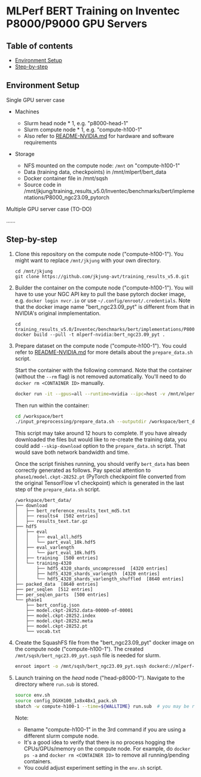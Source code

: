 # MLPerf BERT Training on Inventec P8000/P9000 GPU Servers

Table of contents
-----------------

* [Environment Setup](#setup)
* [Step-by-step](#steps)

<a name="setup"></a>
Environment Setup
------------------

Single GPU server case

* Machines

  - Slurm head node * 1, e.g. "p8000-head-1"
  - Slurm compute node * 1, e.g. "compute-h100-1"
  - Also refer to [README-NVIDIA.md](README-NVIDIA.md) for hardware and software requirements

* Storage

  - NFS mounted on the compute node: `/mnt` on "compute-h100-1"
  - Data (training data, checkpoints) in /mnt/mlperf/bert_data
  - Docker container file in /mnt/sqsh
  - Source code in /mnt/jkjung/training_results_v5.0/Inventec/benchmarks/bert/implementations/P8000_ngc23.09_pytorch

Multiple GPU server case (TO-DO)

......

<a name="steps"></a>
Step-by-step
------------

1. Clone this repository on the compute node ("compute-h100-1").  You might want to replace `/mnt/jkjung` with your own directory.

   ```shell
   cd /mnt/jkjung
   git clone https://github.com/jkjung-avt/training_results_v5.0.git
   ```

2. Builder the container on the compute node ("compute-h100-1").  You will have to use your NGC API key to pull the base pytorch docker image, e.g. `docker login nvcr.io` or use `~/.config/enroot/.credentials`.  Note that the docker image name "bert_ngc23.09_pyt" is different from that in NVIDIA's original inmplementation.

   ```shell
   cd training_results_v5.0/Inventec/benchmarks/bert/implementations/P8000_ngc23.09_pytorch/
   docker build --pull -t mlperf-nvidia:bert_ngc23.09_pyt .
   ```

3. Prepare dataset on the compute node ("compute-h100-1").  You could refer to [README-NVIDIA.md](README-NVIDIA.md) for more details about the `prepare_data.sh` script.

   Start the container with the following command.  Note that the container (without the `--rm` flag) is not removed automatically.  You'll need to do `docker rm <CONTAINER ID>` manually.

   ```bash
   docker run -it --gpus=all --runtime=nvidia --ipc=host -v /mnt/mlperf/bert_data:/workspace/bert_data mlperf-nvidia:bert_ngc23.09_pyt
   ```

   Then run within the container:

   ```bash
   cd /workspace/bert
   ./input_preprocessing/prepare_data.sh --outputdir /workspace/bert_data --packed-data
   ```

   This script may take around 12 hours to complete.  If you have already downloaded the files but would like to re-create the training data, you could add `--skip-download` option to the `prepare_data.sh` script.  That would save both network bandwidth and time.

   Once the script finishes running, you should verify `bert_data` has been correctly generated as follows.  Pay special attention to `phase1/model.ckpt-28252.pt` (PyTorch checkpoint file converted from the original TensorFlow v1 checkpoint) which is generated in the last step of the `prepare_data.sh` script.

   ```
   /workspace/bert_data/
   ├── download
   │   ├── bert_reference_results_text_md5.txt
   │   ├── results4  [502 entries]
   │   ├── results_text.tar.gz
   ├── hdf5
   │   ├── eval
   │   │   ├── eval_all.hdf5
   │   │   └── part_eval_10k.hdf5
   │   ├── eval_varlength
   │   │   └── part_eval_10k.hdf5
   │   ├── training  [500 entries]
   │   └── training-4320
   │       ├── hdf5_4320_shards_uncompressed  [4320 entries]
   │       ├── hdf5_4320_shards_varlength  [4320 entries]
   │       └── hdf5_4320_shards_varlength_shuffled  [8640 entries]
   ├── packed_data  [8640 entries]
   ├── per_seqlen  [512 entries]
   ├── per_seqlen_parts  [500 entries]
   └── phase1
       ├── bert_config.json
       ├── model.ckpt-28252.data-00000-of-00001
       ├── model.ckpt-28252.index
       ├── model.ckpt-28252.meta
       ├── model.ckpt-28252.pt
       └── vocab.txt
   ```

4. Create the SquashFS file from the "bert_ngc23.09_pyt" docker image on the compute node ("compute-h100-1").  The created `/mnt/sqsh/bert_ngc23.09_pyt.sqsh` file is needed for slurm.

   ```bash
   enroot import -o /mnt/sqsh/bert_ngc23.09_pyt.sqsh dockerd://mlperf-nvidia:bert_ngc23.09_pyt
   ```

5. Launch training on the *head* node ("head-p8000-1").  Navigate to the directory where `run.sub` is stored.

   ```bash
   source env.sh
   source config_DGXH100_1x8x48x1_pack.sh
   sbatch -w compute-h100-1 --time=${WALLTIME} run.sub  # you may be required to set --account and --partition here
   ```

   Note:

   * Rename "compute-h100-1" in the 3rd command if you are using a different slurm compute node.
   * It's a good idea to verify that there is no process hogging the CPUs/GPUs/memory on the compute node.  For example, do `docker ps -a` and `docker rm <CONTAINER ID>` to remove all running/pending containers.
   * You could adjust experiment setting in the `env.sh` script.
